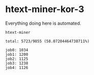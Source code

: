 # htext-miner-kor-3

Everything doing here is automated.

```
htext-miner

total: 5723/9855 (58.07204464738711%)

job0: 1034
job1: 1200
job2: 1125
job3: 1238
job4: 1126
```